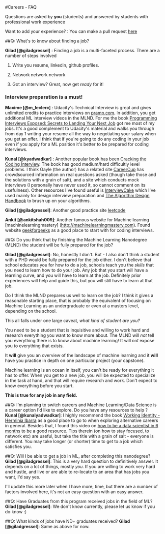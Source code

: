 #Careers - FAQ

Questions are asked by **you** (students) and answered by students with professional work experience

Want to add your experience? : You can make a pull request [here](https://github.com/machinelearningnanodegree/MLND/blob/master/careers.md)

##Q: What's to know about finding a job?

**Gilad [@giladgressel]** : Finding a job is a multi-faceted process.  There are a number of steps involved

1. Write you resume, linkedin, github profiles.

2. Network network network

3. Got an interview?  Great, now get _ready_ for it!

### **Interview preparation is a must!**

**Maxime [@m_leclerc]** : Udacity's Technical Interview is great and gives unlimited credits to practice interviews on [pramp.com](pramp.com). In addition, you get additional ML interview videos in the MLND. For me the book [Programming Interviews Exposed: Secrets to Landing Your Next Job](http://amazon.com/dp/B008SGNJOW) got me most of my jobs. It's a good complement to Udacity's material and walks you through from day 1 writing your resume all the way to negotiating your salary when you get an offer. I think that if you're going to do any coding in your job even if you apply for a ML position it's better to be prepared for coding interviews.

**Kunal [@kyadwadkar]** : Another popular book has been [Cracking the Coding Interview](https://goo.gl/UErJAX). The book has good medium/hard difficultly level problems. I think Gayle (the author) has a related site [CareerCup](www.careercup.com) has crowdsourced information on real questions asked (though take those and the solutions with a grain of salt), and a site which conducts mock interviews (I personally have never used it, so cannot comment on its usefulness). Other resources I've found useful is [InterviewCake](www.interviewcake.com) which I've used mainly for design interview preparation and [The Algorithm Design Handbook](https://goo.gl/oHrnkO) to brush up on your algorithms.

**Gilad [@giladgressel]**: Another good practice site [leetcode](https://leetcode.com/)

**Ankit [@ankitshah009]**: Another famous website for Machine learning [machinelearningmastery] (http://machinelearningmastery.com). Found website [geekforgeeks](http://www.geeksforgeeks.org/) as a good place to start with for coding interviews. 

##Q: Do you think that by finishing the Machine Learning Nanodegree (MLND) the student will be fully prepared for the job?

**Gilad [@giladgressel]**:  No, honestly I don't.  But - I also don't think a student with a PHD would be fully prepared for the job either.  I don't believe that school educates you for how to do a job, schools teach you the _skills_ that you need to learn how to do your job.  Any job that you start will have a learning curve, and you will have to learn at the job.  Definitely prior experiences will help and guide this, but you will still have to learn at that job.

Do I think the MLND prepares us well to learn on the job?  I think it gives a reasonable starting place, that is probably the equivalent of focusing on Machine Learning as an undergraduate or even at a masters level, depending on the school.

This all falls under one large caveat, _what kind of student are you?_

You need to be a student that is inquisitive and willing to work hard and research everything you want to know more about.  The MLND will _not_ tell you everything there is to know about machine learning!  It will _not_ expose you to everything that exists.

It **will** give you an overview of the landscape of machine learning and it **will** have you practice in depth on one particular project (your capstone). 

Machine learning is an ocean in itself, you can't be ready for everything it has to offer.  When you get to a new job, you will be expected to specialize in the task at hand, and that will require research and work.  Don't expect to know everything before you start.

**This is true for any job in any field.**

##Q: I'm planning to switch careers and Machine Learning/Data Science is a career option I'd like to explore. Do you have any resources to help ? 
**Kunal [@kunalyadwadkar]**: I highly recommend the book [Working Identity - Herminia Ibarra](https://goo.gl/3DI8V0) as a good place to go to when exploring alternative careers in general. Besides that, I found this video on [how to be a data scientist in 6 months](https://goo.gl/ABCvRc) to be a good resource. Tips therein (on how to stay focused, to network etc) are useful, but take the title with a grain of salt - everyone is different. You may take longer (or shorter) time to get to a job which satisfies you. 

##Q: Will I be able to get a job in ML, after completing this nanodegree?
**Gilad [@giladgressel]**:  This is a very hard question to definitively answer.  It depends on a lot of things, mostly _you_.  If you are willing to work very hard and hustle, and live or are able to re-locate to an area that has jobs you want, I'd say yes. 

I'll update this more later when I have more, time, but there are a number of factors involved here, it's not an easy question with an easy answer.

##Q:  Have Graduates from this program received jobs in the field of ML?
**Gilad [@giladgressel]**:  We don't know currently, please let us know if you do know :)

##Q:  What kinds of jobs have ND+ graduates received?
**Gilad [@giladgressel]**:  Same as above for now.



